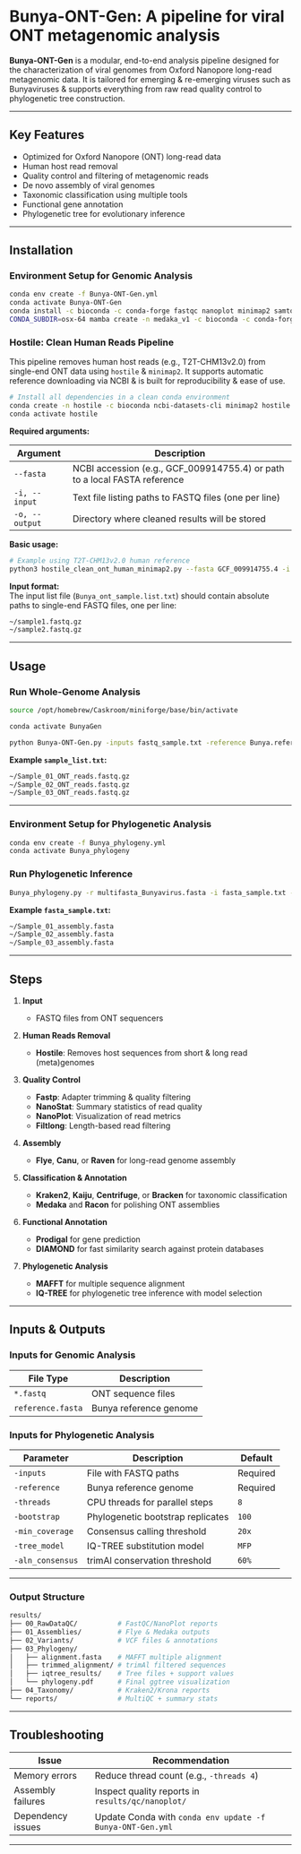 # Bunya-ONT-Gen: A pipeline for viral ONT metagenomic analysis

**Bunya-ONT-Gen** is a modular, end-to-end analysis pipeline designed for the characterization of viral genomes from Oxford Nanopore long-read metagenomic data. It is tailored for emerging & re-emerging viruses such as Bunyaviruses & supports everything from raw read quality control to phylogenetic tree construction.

---

## Key Features

- Optimized for Oxford Nanopore (ONT) long-read data  
- Human host read removal  
- Quality control and filtering of metagenomic reads  
- De novo assembly of viral genomes  
- Taxonomic classification using multiple tools  
- Functional gene annotation  
- Phylogenetic tree for evolutionary inference  

---

## Installation

### Environment Setup for Genomic Analysis

```bash
conda env create -f Bunya-ONT-Gen.yml
conda activate Bunya-ONT-Gen
conda install -c bioconda -c conda-forge fastqc nanoplot minimap2 samtools bcftools medaka multiqc spades kraken2 mafft fasttree seqtk flye krona snpeff -y
CONDA_SUBDIR=osx-64 mamba create -n medaka_v1 -c bioconda -c conda-forge medaka=1.7.3
```

### Hostile: Clean Human Reads Pipeline

This pipeline removes human host reads (e.g., T2T-CHM13v2.0) from single-end ONT data using `hostile` & `minimap2`. It supports automatic reference downloading via NCBI & is built for reproducibility & ease of use.

```bash
# Install all dependencies in a clean conda environment
conda create -n hostile -c bioconda ncbi-datasets-cli minimap2 hostile
conda activate hostile
```

**Required arguments:**

| Argument      | Description |
|---------------|-------------|
| `--fasta`     | NCBI accession (e.g., GCF_009914755.4) or path to a local FASTA reference |
| `-i, --input` | Text file listing paths to FASTQ files (one per line) |
| `-o, --output`| Directory where cleaned results will be stored |

**Basic usage:**

```bash
# Example using T2T-CHM13v2.0 human reference
python3 hostile_clean_ont_human_minimap2.py --fasta GCF_009914755.4 -i sample.list.txt -o Clean
```

**Input format:**  
The input list file (`Bunya_ont_sample.list.txt`) should contain absolute paths to single-end FASTQ files, one per line:

```bash
~/sample1.fastq.gz
~/sample2.fastq.gz
```

---

## Usage

### Run Whole-Genome Analysis

```bash
source /opt/homebrew/Caskroom/miniforge/base/bin/activate

conda activate BunyaGen

```

```bash
python Bunya-ONT-Gen.py -inputs fastq_sample.txt -reference Bunya.reference.fasta 
```

**Example `sample_list.txt`:**

```bash
~/Sample_01_ONT_reads.fastq.gz
~/Sample_02_ONT_reads.fastq.gz
~/Sample_03_ONT_reads.fastq.gz
```

---

### Environment Setup for Phylogenetic Analysis

```bash
conda env create -f Bunya_phylogeny.yml
conda activate Bunya_phylogeny
```

### Run Phylogenetic Inference

```bash
Bunya_phylogeny.py -r multifasta_Bunyavirus.fasta -i fasta_sample.txt -o results -t 8 -b 100
```

**Example `fasta_sample.txt`:**

```bash
~/Sample_01_assembly.fasta
~/Sample_02_assembly.fasta
~/Sample_03_assembly.fasta
```

---

## Steps

1. **Input**
   
   - FASTQ files from ONT sequencers

3. **Human Reads Removal**
   
   - **Hostile**: Removes host sequences from short & long read (meta)genomes

5. **Quality Control**  
   - **Fastp**: Adapter trimming & quality filtering  
   - **NanoStat**: Summary statistics of read quality  
   - **NanoPlot**: Visualization of read metrics  
   - **Filtlong**: Length-based read filtering  

6. **Assembly**  
   - **Flye**, **Canu**, or **Raven** for long-read genome assembly  

7. **Classification & Annotation**  
   - **Kraken2**, **Kaiju**, **Centrifuge**, or **Bracken** for taxonomic classification  
   - **Medaka** and **Racon** for polishing ONT assemblies  

8. **Functional Annotation**  
   - **Prodigal** for gene prediction  
   - **DIAMOND** for fast similarity search against protein databases  

9. **Phylogenetic Analysis**  
   - **MAFFT** for multiple sequence alignment  
   - **IQ-TREE** for phylogenetic tree inference with model selection  

---

## Inputs & Outputs

### Inputs for Genomic Analysis

| File Type        | Description           |
|------------------|-----------------------|
| `*.fastq`        | ONT sequence files    |
| `reference.fasta`| Bunya reference genome|

### Inputs for Phylogenetic Analysis

| Parameter        | Description                       | Default   |
|------------------|-----------------------------------|-----------|
| `-inputs`        | File with FASTQ paths             | Required  |
| `-reference`     | Bunya reference genome            | Required  |
| `-threads`       | CPU threads for parallel steps    | `8`       |
| `-bootstrap`     | Phylogenetic bootstrap replicates | `100`    |
| `-min_coverage`  | Consensus calling threshold       | `20x`     |
| `-tree_model`    | IQ-TREE substitution model        | `MFP`     |
| `-aln_consensus` | trimAl conservation threshold     | `60%`     |

---

### Output Structure

```bash
results/
├── 00_RawDataQC/          # FastQC/NanoPlot reports
├── 01_Assemblies/         # Flye & Medaka outputs
├── 02_Variants/           # VCF files & annotations
├── 03_Phylogeny/
│   ├── alignment.fasta    # MAFFT multiple alignment
│   ├── trimmed_alignment/ # trimAl filtered sequences
│   ├── iqtree_results/    # Tree files + support values
│   └── phylogeny.pdf      # Final ggtree visualization
├── 04_Taxonomy/           # Kraken2/Krona reports
└── reports/               # MultiQC + summary stats
```

---

## Troubleshooting

| Issue             | Recommendation |
|-------------------|----------------|
| Memory errors     | Reduce thread count (e.g., `-threads 4`) |
| Assembly failures | Inspect quality reports in `results/qc/nanoplot/` |
| Dependency issues | Update Conda with `conda env update -f Bunya-ONT-Gen.yml` |

---
